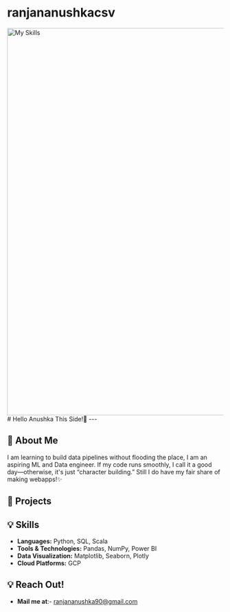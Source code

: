 # ranjananushkacsv
<img src="[![Black-Modern-Personal-Linked-In-Banner.png](https://i.postimg.cc/RFK6Kw1M/Black-Modern-Personal-Linked-In-Banner.png)](https://postimg.cc/7GPZyGQc)" alt="My Skills" width="900"/>
# Hello Anushka This Side!🦁
---

## 👋 About Me
I am learning to build data pipelines without flooding the place, I am an aspiring ML and Data engineer. If my code runs smoothly, I call it a good day—otherwise, it's just “character building.” Still I do have my fair share of making webapps!✨

## 🚀 Projects

## 💡 Skills
- **Languages:** Python, SQL, Scala
- **Tools & Technologies:** Pandas, NumPy, Power BI
- **Data Visualization:** Matplotlib, Seaborn, Plotly
- **Cloud Platforms:** GCP

## 💡 Reach Out!
- **Mail me at**:- ranjananushka90@gmail.com 


<!---
ranjananushkacsv/ranjananushkacsv is a ✨ special ✨ repository because its `README.md` (this file) appears on your GitHub profile.
You can click the Preview link to take a look at your changes.
--->
